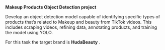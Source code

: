 **Makeup Products Object Detection project** 

Develop an object detection model capable of identifying specific types of products that’s 
related to Makeup and beauty from TikTok videos. This includes scraping videos, refining 
data, annotating products, and training the model using YOLO.

For this task the target brand is **HudaBeauty** .

